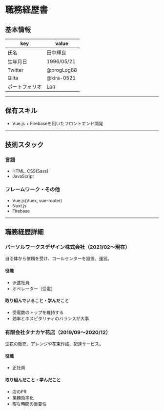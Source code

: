 # 職務経歴書

## 基本情報

|key|value|
|---|---|
|氏名|田中輝良|
|生年月日|1996/05/21|
|Twitter|@progLog88|
|Qiita|@kira-0521|
|ポートフォリオ|[Log](https://portfolio-studyapp.web.app/)|

---

## 保有スキル

- Vue.js + Firebaseを用いたフロントエンド開発

---

## 技術スタック

### 言語

- HTML, CSS(Sass)
- JavaScript

### フレームワーク・その他

- Vue.js(Vuex, vue-router)
- Nuxt.js
- Firebase

---

## 職務経歴詳細

### パーソルワークスデザイン株式会社（2021/02〜現在）

自治体から依頼を受け、コールセンターを設置。運営。

#### 役職

- 派遣社員
- オペレーター（受電）

#### 取り組んでいること・学んだこと

- 受電数のトップを維持する
- 効率とホスピタリティのバランスが大事

### 有限会社タナカヤ花店（2019/09〜2020/12）

生花の販売、アレンジや花束作成、配達サービス。
#### 役職

- 正社員

#### 取り組んだこと・学んだこと

- 店のPR
- 業務効率化
- 暇な時間の重要性